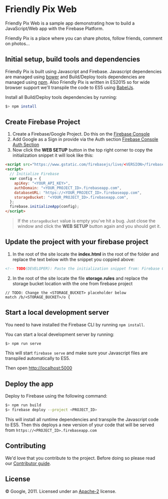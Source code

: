 # Friendly Pix Web

Friendly Pix Web is a sample app demonstrating how to build a JavaScript/Web app with the Firebase Platform.

Friendly Pix is a place where you can share photos, follow friends, comment on photos...


## Initial setup, build tools and dependencies

Friendly Pix is built using Javascript and Firebase. Javascript dependencies are managed using [bower](http://bower.io/) and Build/Deploy tools dependencies are managed using [npm](https://www.npmjs.com/). Also Friendly Pix is written in ES2015 so for wide browser support we'll transpile the code to ES5 using [BabelJs](http://babeljs.io).

Install all Build/Deploy tools dependencies by running:

```bash
$> npm install
```


## Create Firebase Project
1. Create a Firebase/Google Project. Do this on the [Firebase Console](https://firebase.google.com/console)
2. Add Google as a Sign in provide via the Auth section [Firebase Console Auth Section](https://firebase.google.com/docs/auth/server#use_the_firebase_server_sdk)
3. Now click the **WEB SETUP** button in the top right corner to copy the initialization snippet it will look like this:

```html
<script src="https://www.gstatic.com/firebasejs/live/<VERSION>/firebase.js"></script>
<script>
  // Initialize Firebase
  var config = {
    apiKey: "<YOUR_API_KEY>",
    authDomain: "<YOUR_PROJECT_ID>.firebaseapp.com",
    databaseURL: "https://<YOUR_PROJECT_ID>.firebaseapp.com",
    storageBucket: "<YOUR_PROJECT_ID>.firebaseapp.com",
  };
  firebase.initializeApp(config);
</script>
```

> If the `storageBucket` value is empty you've hit a bug. Just close the window and click the  **WEB SETUP** button again and you should get it.


## Update the project with your firebase project
1. In the root of the site locate the **index.html** in the root of the folder and replace the text below with the snippet you coppied above:

  ```html
  <!-- TODO(DEVELOPER): Paste the initialization snippet from: Firebase Console > Add Firebase to your web app. -->
  ```

2. In the root of the site locate the file __storage.rules__ and replace the storage bucket location with the one from firebase project

  ```
  // TODO: Change the <STORAGE_BUCKET> placeholder below
  match /b/<STORAGE_BUCKET>/o {
  ```

## Start a local development server

You need to have installed the Firebase CLI by running `npm install`.

You can start a local development server by running:

```bash
$> npm run serve
```

This will start `firebase serve` and make sure your Javascript files are transpiled automatically to ES5.

Then open [http://localhost:5000](http://localhost:5000)


## Deploy the app

Deploy to Firebase using the following command:

```bash
$> npm run build
$> firebase deploy --project <PROJECT_ID>
```

This will install all runtime dependencies and transpile the Javascript code to ES5.
Then this deploys a new version of your code that will be served from `https://<PROJECT_ID>.firebaseapp.com`


## Contributing

We'd love that you contribute to the project. Before doing so please read our [Contributor guide](../CONTRIBUTING.md).


## License

© Google, 2011. Licensed under an [Apache-2](../LICENSE) license.
